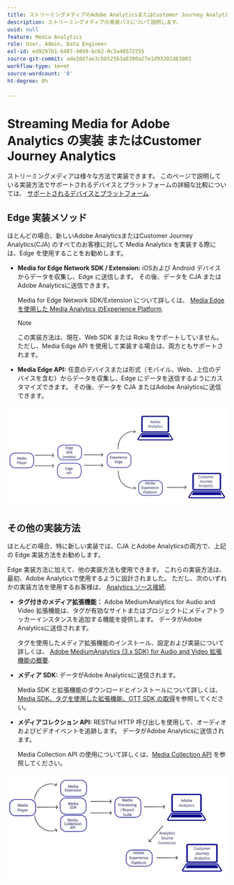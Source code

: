 ```yaml
---
title: ストリーミングメディアのAdobe AnalyticsまたはCustomer Journey Analyticsへの実装
description: ストリーミングメディアの実装パスについて説明します。
uuid: null
feature: Media Analytics
role: User, Admin, Data Engineer
exl-id: ed9297b1-6487-4099-bc62-0c3a40572255
source-git-commit: ade20d7ae3cbb525b3a8390a27e1d93201d83003
workflow-type: tm+mt
source-wordcount: '0'
ht-degree: 0%

---
```


# Streaming Media for Adobe Analytics の実装 またはCustomer Journey Analytics

ストリーミングメディアは様々な方法で実装できます。 このページで説明している実装方法でサポートされるデバイスとプラットフォームの詳細な比較については、 [サポートされるデバイスとプラットフォーム](/help/getting-started/supported-devices.md).

## Edge 実装メソッド

ほとんどの場合、新しいAdobe AnalyticsまたはCustomer Journey Analytics(CJA) のすべてのお客様に対して Media Analytics を実装する際には、Edge を使用することをお勧めします。

* **Media for Edge Network SDK / Extension:** iOSおよび Android デバイスからデータを収集し、Edge に送信します。 その後、データを CJA またはAdobe Analyticsに送信できます。

  Media for Edge Network SDK/Extension について詳しくは、 [Media Edge を使用した Media Analytics のExperience Platform](/help/implementation/implementation-edge.md).

  >[!NOTE]
  >
  >この実装方法は、現在、Web SDK または Roku をサポートしていません。 ただし、Media Edge API を使用して実装する場合は、両方ともサポートされます。

* **Media Edge API:** 任意のデバイスまたは形式（モバイル、Web、上位のデバイスを含む）からデータを収集し、Edge にデータを送信するようにカスタマイズできます。 その後、データを CJA またはAdobe Analyticsに送信できます。

  <!-- For more information about the Media Edge API, see (link to John's docs when they're ready) -->

![CJA ワークフロー](assets/cja-implementation.png)

## その他の実装方法

ほとんどの場合、特に新しい実装では、CJA とAdobe Analyticsの両方で、上記の Edge 実装方法をお勧めします。

Edge 実装方法に加えて、他の実装方法も使用できます。 これらの実装方法は、最初、Adobe Analyticsで使用するように設計されました。 ただし、次のいずれかの実装方法を使用するお客様は、 [Analytics ソース接続](https://experienceleague.adobe.com/docs/experience-platform/sources/ui-tutorials/create/adobe-applications/analytics.html?lang=ja).

* **タグ付きのメディア拡張機能：** Adobe MediumAnalytics for Audio and Video 拡張機能は、タグが有効なサイトまたはプロジェクトにメディアトラッカーインスタンスを追加する機能を提供します。 データがAdobe Analyticsに送信されます。

  タグを使用したメディア拡張機能のインストール、設定および実装について詳しくは、 [Adobe MediumAnalytics (3.x SDK) for Audio and Video 拡張機能の概要](https://experienceleague.adobe.com/docs/experience-platform/tags/extensions/client/media-analytics-3x/overview.html).

* **メディア SDK:**  データがAdobe Analyticsに送信されます。

  Media SDK と拡張機能のダウンロードとインストールについて詳しくは、[Media SDK、タグを使用した拡張機能、OTT SDK の取得](/help/getting-started/download-sdks.md)を参照してください。

* **メディアコレクション API:** RESTful HTTP 呼び出しを使用して、オーディオおよびビデオイベントを追跡します。 データがAdobe Analyticsに送信されます。

  Media Collection API の使用について詳しくは、[Media Collection API](media-collection-api/mc-api-overview.md) を参照してください。


![Analytics ワークフロー](assets/analytics-implementation.png)

<!--
(Not sure if we need the following paragraph and graphic. Paragraph is somewhat redundant with the intro paragraph of this article)
Choose the implementation method depending on the supported platforms. Some players are not supported by the Media SDKs or the Adobe Experience Platform Media Extensions. The Media Collection APIs provide a way to support those players. For information on supported devices, see [Supported devices and platforms](/help/getting-started/supported-devices.md).

![Media Flow](media-sdk/assets/choose-media-flow2.png)
-->
